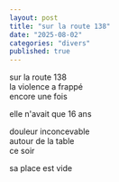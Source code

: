 ```yaml
---
layout: post
title: "sur la route 138"
date: "2025-08-02"
categories: "divers"
published: true
---
```



sur la route 138  
la violence a frappé  
encore une fois  

elle n'avait que 16 ans  

douleur inconcevable  
autour de la table  
ce soir  

sa place est vide  
